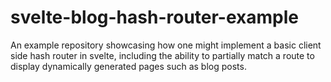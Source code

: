 # svelte-blog-hash-router-example

An example repository showcasing how one might implement a basic client side hash router in svelte, including the ability to partially match a route to display dynamically generated pages such as blog posts.
